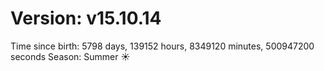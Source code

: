 # Version: v15.10.14
Time since birth: 5798 days, 139152 hours, 8349120 minutes, 500947200 seconds
Season: Summer ☀️
